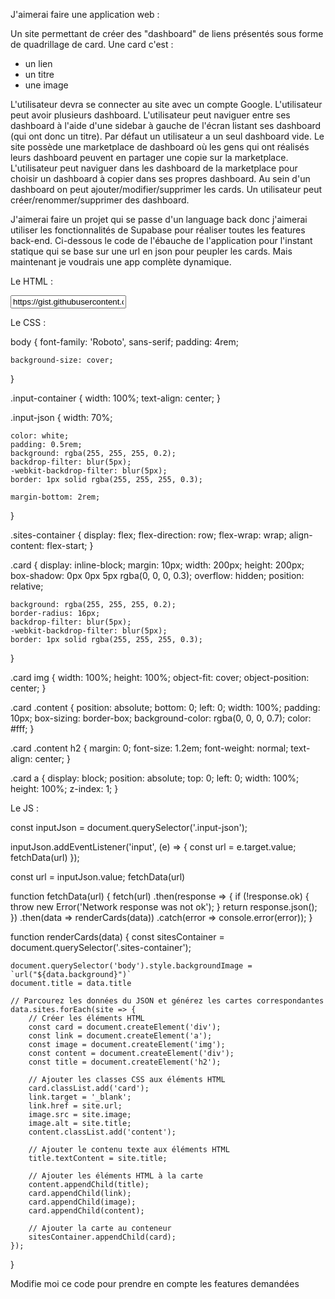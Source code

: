 


J'aimerai faire une application web : 

Un site permettant de créer des "dashboard" de liens présentés sous forme de quadrillage de card.
Une card c'est :
- un lien
- un titre
- une image

L'utilisateur devra se connecter au site avec un compte Google.
L'utilisateur peut avoir plusieurs dashboard.
L'utilisateur peut naviguer entre ses dashboard à l'aide d'une sidebar à gauche de l'écran listant ses dashboard (qui ont donc un titre).
Par défaut un utilisateur a un seul dashboard vide.
Le site possède une marketplace de dashboard où les gens qui ont réalisés leurs dashboard peuvent en partager une copie sur la marketplace.
L'utilisateur peut naviguer dans les dashboard de la marketplace pour choisir un dashboard à copier dans ses propres dashboard.
Au sein d'un dashboard on peut ajouter/modifier/supprimer les cards.
Un utilisateur peut créer/renommer/supprimer des dashboard.

J'aimerai faire un projet qui se passe d'un language back donc j'aimerai utiliser les fonctionnalités de Supabase pour réaliser toutes les features back-end.
Ci-dessous le code de l'ébauche de l'application pour l'instant statique qui se base sur une url en json pour peupler les cards. Mais maintenant je voudrais une app complète dynamique.

Le HTML :

<!doctype html>
<html class="no-js" lang="fr">

<head>
  <meta charset="utf-8">
  <title>Link Dashboard</title>
  <meta name="viewport" content="width=device-width, initial-scale=1">
  <link href='http://fonts.googleapis.com/css?family=Roboto' rel='stylesheet' type='text/css'>

  <link rel="stylesheet" href="dist/css/normalize.css">
  <link rel="stylesheet" href="dist/css/main.css">

  <meta name="theme-color" content="#fafafa">
</head>

<body>

<div class="input-container">
  <input class="input-json"
         type="text"
         value="https://gist.githubusercontent.com/guillaumehanotel/c211c9b80be6d7545694b262e0db3e5f/raw/3d7562a403a93dd4060c873125344d67c2d48a0f/dofus-sites.json">
</div>

  <div class="sites-container">

  </div>

  <script type="module" src="js/app.js"></script>
</body>

</html>


Le CSS : 

body {
font-family: 'Roboto', sans-serif;
padding: 4rem;

    background-size: cover;
}

.input-container {
width: 100%;
text-align: center;
}

.input-json {
width: 70%;

    color: white;
    padding: 0.5rem;
    background: rgba(255, 255, 255, 0.2);
    backdrop-filter: blur(5px);
    -webkit-backdrop-filter: blur(5px);
    border: 1px solid rgba(255, 255, 255, 0.3);

    margin-bottom: 2rem;
}

.sites-container {
display: flex;
flex-direction: row;
flex-wrap: wrap;
align-content: flex-start;
}

.card {
display: inline-block;
margin: 10px;
width: 200px;
height: 200px;
box-shadow: 0px 0px 5px rgba(0, 0, 0, 0.3);
overflow: hidden;
position: relative;

    background: rgba(255, 255, 255, 0.2);
    border-radius: 16px;
    backdrop-filter: blur(5px);
    -webkit-backdrop-filter: blur(5px);
    border: 1px solid rgba(255, 255, 255, 0.3);
}

.card img {
width: 100%;
height: 100%;
object-fit: cover;
object-position: center;
}

.card .content {
position: absolute;
bottom: 0;
left: 0;
width: 100%;
padding: 10px;
box-sizing: border-box;
background-color: rgba(0, 0, 0, 0.7);
color: #fff;
}

.card .content h2 {
margin: 0;
font-size: 1.2em;
font-weight: normal;
text-align: center;
}

.card a {
display: block;
position: absolute;
top: 0;
left: 0;
width: 100%;
height: 100%;
z-index: 1;
}

Le JS : 


const inputJson = document.querySelector('.input-json');

inputJson.addEventListener('input', (e) => {
const url = e.target.value;
fetchData(url)
});

const url = inputJson.value;
fetchData(url)


function fetchData(url) {
fetch(url)
.then(response => {
if (!response.ok) {
throw new Error('Network response was not ok');
}
return response.json();
})
.then(data => renderCards(data))
.catch(error => console.error(error));
}

function renderCards(data) {
const sitesContainer = document.querySelector('.sites-container');

    document.querySelector('body').style.backgroundImage = `url("${data.background}")`
    document.title = data.title

    // Parcourez les données du JSON et générez les cartes correspondantes
    data.sites.forEach(site => {
        // Créer les éléments HTML
        const card = document.createElement('div');
        const link = document.createElement('a');
        const image = document.createElement('img');
        const content = document.createElement('div');
        const title = document.createElement('h2');

        // Ajouter les classes CSS aux éléments HTML
        card.classList.add('card');
        link.target = '_blank';
        link.href = site.url;
        image.src = site.image;
        image.alt = site.title;
        content.classList.add('content');

        // Ajouter le contenu texte aux éléments HTML
        title.textContent = site.title;

        // Ajouter les éléments HTML à la carte
        content.appendChild(title);
        card.appendChild(link);
        card.appendChild(image);
        card.appendChild(content);

        // Ajouter la carte au conteneur
        sitesContainer.appendChild(card);
    });
}

Modifie moi ce code pour prendre en compte les features demandées







